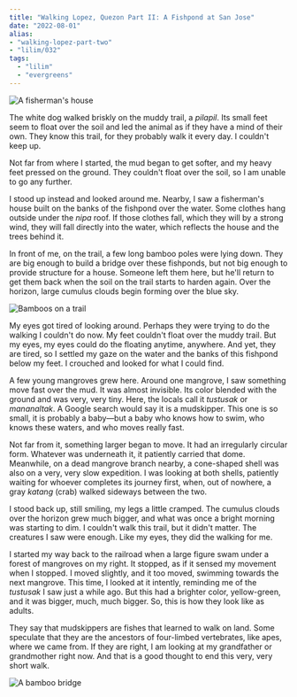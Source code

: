 ```yaml
---
title: "Walking Lopez, Quezon Part II: A Fishpond at San Jose"
date: "2022-08-01"
alias:
- "walking-lopez-part-two"
- "lilim/032"
tags:
  - "lilim"
  - "evergreens"
---
```


![A fisherman's house](essays/images/fisherman-house.JPG)

The white dog walked briskly on the muddy trail, a _pilapil_. Its small feet seem to float over the soil and led the animal as if they have a mind of their own. They know this trail, for they probably walk it every day. I couldn't keep up.

Not far from where I started, the mud began to get softer, and my heavy feet pressed on the ground. They couldn't float over the soil, so I am unable to go any further.

I stood up instead and looked around me. Nearby, I saw a fisherman's house built on the banks of the fishpond over the water. Some clothes hang outside under the _nipa_ roof. If those clothes fall, which they will by a strong wind, they will fall directly into the water, which reflects the house and the trees behind it.

In front of me, on the trail, a few long bamboo poles were lying down. They are big enough to build a bridge over these fishponds, but not big enough to provide structure for a house. Someone left them here, but he'll return to get them back when the soil on the trail starts to harden again. Over the horizon, large cumulus clouds begin forming over the blue sky.

![Bamboos on a trail](essays/images/bamboo-on-trail.JPG)

My eyes got tired of looking around. Perhaps they were trying to do the walking I couldn't do now. My feet couldn't float over the muddy trail. But my eyes, my eyes could do the floating anytime, anywhere. And yet, they are tired, so I settled my gaze on the water and the banks of this fishpond below my feet. I crouched and looked for what I could find.

A few young mangroves grew here. Around one mangrove, I saw something move fast over the mud. It was almost invisible. Its color blended with the ground and was very, very tiny. Here, the locals call it _tustusak_ or _mananaltak_. A Google search would say it is a mudskipper. This one is so small, it is probably a baby—but a baby who knows how to swim, who knows these waters, and who moves really fast.

Not far from it, something larger began to move. It had an irregularly circular form. Whatever was underneath it, it patiently carried that dome. Meanwhile, on a dead mangrove branch nearby, a cone-shaped shell was also on a very, very slow expedition. I was looking at both shells, patiently waiting for whoever completes its journey first, when, out of nowhere, a gray _katang_ (crab) walked sideways between the two.

I stood back up, still smiling, my legs a little cramped. The cumulus clouds over the horizon grew much bigger, and what was once a bright morning was starting to dim. I couldn't walk this trail, but it didn't matter. The creatures I saw were enough. Like my eyes, they did the walking for me.

I started my way back to the railroad when a large figure swam under a forest of mangroves on my right. It stopped, as if it sensed my movement when I stopped. I moved slightly, and it too moved, swimming towards the next mangrove. This time, I looked at it intently, reminding me of the _tustusak_ I saw just a while ago. But this had a brighter color, yellow-green, and it was bigger, much, much bigger. So, this is how they look like as adults.

They say that mudskippers are fishes that learned to walk on land. Some speculate that they are the ancestors of four-limbed vertebrates, like apes, where we came from. If they are right, I am looking at my grandfather or grandmother right now. And that is a good thought to end this very, very short walk.

![A bamboo bridge](essays/images/bamboo-bridge.JPG)